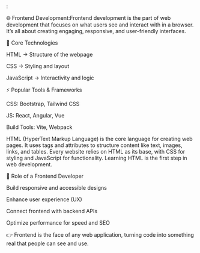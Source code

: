 :

🌐 Frontend Development:Frontend development is the part of web development that focuses on what users see and interact with in a browser. It’s all about creating engaging, responsive, and user-friendly interfaces.

🔑 Core Technologies

HTML → Structure of the webpage

CSS → Styling and layout

JavaScript → Interactivity and logic

⚡ Popular Tools & Frameworks

CSS: Bootstrap, Tailwind CSS

JS: React, Angular, Vue

Build Tools: Vite, Webpack

HTML (HyperText Markup Language) is the core language for creating web pages. It uses tags and attributes to structure content like text, images, links, and tables. Every website relies on HTML as its base, with CSS for styling and JavaScript for functionality. Learning HTML is the first step in web development.

🎯 Role of a Frontend Developer

Build responsive and accessible designs

Enhance user experience (UX)

Connect frontend with backend APIs

Optimize performance for speed and SEO

👉 Frontend is the face of any web application, turning code into something real that people can see and use.



